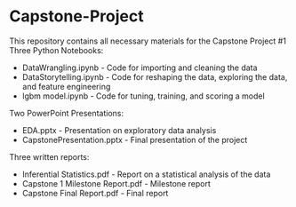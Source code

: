 # Capstone-Project
This repository contains all necessary materials for the Capstone Project #1
Three Python Notebooks:
 * DataWrangling.ipynb - Code for importing and cleaning the data
 * DataStorytelling.ipynb - Code for reshaping the data, exploring the data, and feature engineering
 * lgbm model.ipynb - Code for tuning, training, and scoring a model
 
Two PowerPoint Presentations:
 * EDA.pptx - Presentation on exploratory data analysis
 * CapstonePresentation.pptx - Final presentation of the project
 
Three written reports:
 * Inferential Statistics.pdf - Report on a statistical analysis of the data
 * Capstone 1 Milestone Report.pdf - Milestone report
 * Capstone Final Report.pdf - Final report
